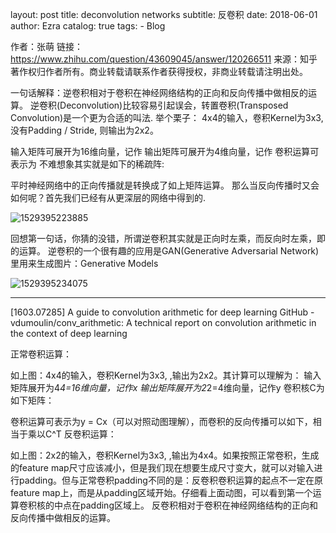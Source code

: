 layout:     post
title:      deconvolution networks 
subtitle:   反卷积
date:       2018-06-01
author:     Ezra
catalog: true
tags:
    - Blog

作者：张萌
链接：https://www.zhihu.com/question/43609045/answer/120266511
来源：知乎
著作权归作者所有。商业转载请联系作者获得授权，非商业转载请注明出处。

一句话解释：逆卷积相对于卷积在神经网络结构的正向和反向传播中做相反的运算。
逆卷积(Deconvolution)比较容易引起误会，转置卷积(Transposed Convolution)是一个更为合适的叫法.
举个栗子：
4x4的输入，卷积Kernel为3x3, 没有Padding / Stride, 则输出为2x2。

输入矩阵可展开为16维向量，记作
输出矩阵可展开为4维向量，记作
卷积运算可表示为
不难想象其实就是如下的稀疏阵:

平时神经网络中的正向传播就是转换成了如上矩阵运算。
那么当反向传播时又会如何呢？首先我们已经有从更深层的网络中得到的.

![1529395223885](C:\Users\Ezra\AppData\Local\Temp\1529395223885.png)

回想第一句话，你猜的没错，所谓逆卷积其实就是正向时左乘，而反向时左乘，即的运算。
逆卷积的一个很有趣的应用是GAN(Generative Adversarial Network)里用来生成图片：Generative Models

![1529395234075](C:\Users\Ezra\AppData\Local\Temp\1529395234075.png)

----
[1603.07285] A guide to convolution arithmetic for deep learning
GitHub - vdumoulin/conv_arithmetic: A technical report on convolution arithmetic in the context of deep learning



正常卷积运算：

如上图：4x4的输入，卷积Kernel为3x3, ,输出为2x2。其计算可以理解为： 
输入矩阵展开为4*4=16维向量，记作x 
输出矩阵展开为2*2=4维向量，记作y 
卷积核C为如下矩阵： 

卷积运算可表示为y = Cx（可以对照动图理解），而卷积的反向传播可以如下，相当于乘以C^T 
反卷积运算：

如上图：2x2的输入，卷积Kernel为3x3, ,输出为4x4。如果按照正常卷积，生成的feature map尺寸应该减小，但是我们现在想要生成尺寸变大，就可以对输入进行padding。但与正常卷积padding不同的是：反卷积卷积运算的起点不一定在原feature map上，而是从padding区域开始。仔细看上面动图，可以看到第一个运算卷积核的中点在padding区域上。 
反卷积相对于卷积在神经网络结构的正向和反向传播中做相反的运算。 